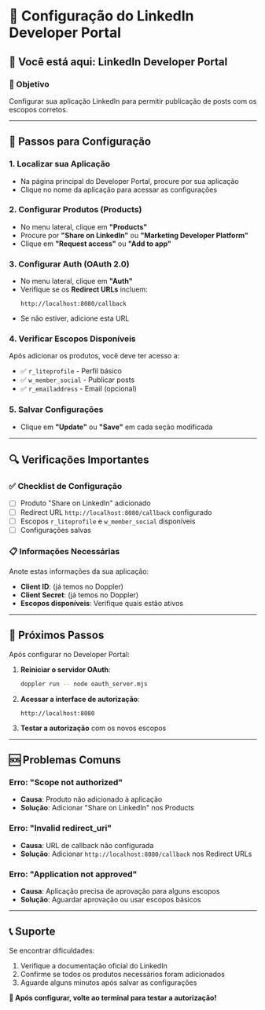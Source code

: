 # 🔧 Configuração do LinkedIn Developer Portal

## 📍 Você está aqui: LinkedIn Developer Portal

### 🎯 Objetivo
Configurar sua aplicação LinkedIn para permitir publicação de posts com os escopos corretos.

---

## 🚀 Passos para Configuração

### 1. **Localizar sua Aplicação**
- Na página principal do Developer Portal, procure por sua aplicação
- Clique no nome da aplicação para acessar as configurações

### 2. **Configurar Produtos (Products)**
- No menu lateral, clique em **"Products"**
- Procure por **"Share on LinkedIn"** ou **"Marketing Developer Platform"**
- Clique em **"Request access"** ou **"Add to app"**

### 3. **Configurar Auth (OAuth 2.0)**
- No menu lateral, clique em **"Auth"**
- Verifique se os **Redirect URLs** incluem:
  ```
  http://localhost:8080/callback
  ```
- Se não estiver, adicione esta URL

### 4. **Verificar Escopos Disponíveis**
Após adicionar os produtos, você deve ter acesso a:
- ✅ `r_liteprofile` - Perfil básico
- ✅ `w_member_social` - Publicar posts
- ✅ `r_emailaddress` - Email (opcional)

### 5. **Salvar Configurações**
- Clique em **"Update"** ou **"Save"** em cada seção modificada

---

## 🔍 Verificações Importantes

### ✅ Checklist de Configuração
- [ ] Produto "Share on LinkedIn" adicionado
- [ ] Redirect URL `http://localhost:8080/callback` configurado
- [ ] Escopos `r_liteprofile` e `w_member_social` disponíveis
- [ ] Configurações salvas

### 📋 Informações Necessárias
Anote estas informações da sua aplicação:
- **Client ID**: (já temos no Doppler)
- **Client Secret**: (já temos no Doppler)
- **Escopos disponíveis**: Verifique quais estão ativos

---

## 🎯 Próximos Passos

Após configurar no Developer Portal:

1. **Reiniciar o servidor OAuth**:
   ```bash
   doppler run -- node oauth_server.mjs
   ```

2. **Acessar a interface de autorização**:
   ```
   http://localhost:8080
   ```

3. **Testar a autorização** com os novos escopos

---

## 🆘 Problemas Comuns

### Erro: "Scope not authorized"
- **Causa**: Produto não adicionado à aplicação
- **Solução**: Adicionar "Share on LinkedIn" nos Products

### Erro: "Invalid redirect_uri"
- **Causa**: URL de callback não configurada
- **Solução**: Adicionar `http://localhost:8080/callback` nos Redirect URLs

### Erro: "Application not approved"
- **Causa**: Aplicação precisa de aprovação para alguns escopos
- **Solução**: Aguardar aprovação ou usar escopos básicos

---

## 📞 Suporte

Se encontrar dificuldades:
1. Verifique a documentação oficial do LinkedIn
2. Confirme se todos os produtos necessários foram adicionados
3. Aguarde alguns minutos após salvar as configurações

**🎉 Após configurar, volte ao terminal para testar a autorização!**